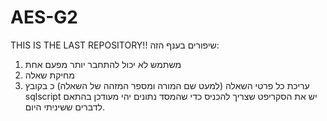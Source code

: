 # AES-G2
THIS IS THE LAST REPOSITORY!!
שיפורים בענף הזה:
1. משתמש לא יכול להתחבר יותר מפעם אחת
2. מחיקת שאלה
3. עריכת כל פרטי השאלה (למעט שם המורה ומספר המזהה של השאלה) כ
בקובץ sqlscript יש את הסקריפט שצריך להכניס כדי שהמסד נתונים יהי מעודכן בהתאם לדברים ששיניתי היום.
